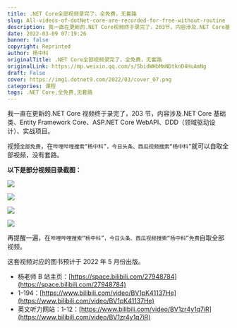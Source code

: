 ```yaml
---
title: .NET Core全部视频录完了，全免费，无套路
slug: All-videos-of-dotNet-core-are-recorded-for-free-without-routine
description: 我一直在更新的.NET Core视频终于录完了，203节，内容涉及.NET Core基础类、Entity Framework Core、ASP.NET Core WebAPI、DDD（领域驱动设计）、实战项目。
date: 2022-03-09 07:19:26
banner: false
copyright: Reprinted
author: 杨中科
originalTitle: .NET Core全部视频录完了，全免费，无套路
originalLink: https://mp.weixin.qq.com/s/SbidWHbMmNDtknD4HuAmNg
draft: False
cover: https://img1.dotnet9.com/2022/03/cover_07.png
categories: 课程
tags: .NET Core,全免费,无套路
---
```


我一直在更新的.NET Core 视频终于录完了，203 节，内容涉及.NET Core 基础类、Entity Framework Core、ASP.NET Core WebAPI、DDD（领域驱动设计）、实战项目。

视频`全部免费`，在`哔哩哔哩搜索“杨中科”，今日头条、西瓜视频搜索“杨中科”`就可以自取全部视频，没有套路。

**以下是部分视频目录截图：**

![](https://img1.dotnet9.com/2022/03/0701.png)

![](https://img1.dotnet9.com/2022/03/0702.png)

![](https://img1.dotnet9.com/2022/03/0703.png)

![](https://img1.dotnet9.com/2022/03/0704.png)

再提醒一遍，在`哔哩哔哩搜索“杨中科”，今日头条、西瓜视频搜索“杨中科”免费`自取全部视频。

这套视频对应的图书预计于 2022 年 5 月份出版。

- 杨老师 B 站主页：[https://space.bilibili.com/27948784](https://space.bilibili.com/27948784)
- 1-194：[https://www.bilibili.com/video/BV1pK41137He](https://www.bilibili.com/video/BV1pK41137He)
- 英文听力网站：1-12：[https://www.bilibili.com/video/BV1zr4y1q7iR](https://www.bilibili.com/video/BV1zr4y1q7iR)
